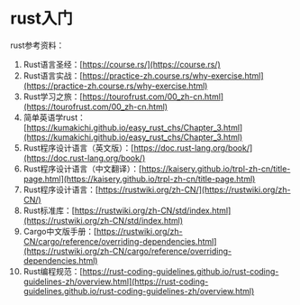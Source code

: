 # rust入门

rust参考资料：

1. Rust语言圣经：[https://course.rs/](https://course.rs/)
2. Rust语言实战：[https://practice-zh.course.rs/why-exercise.html](https://practice-zh.course.rs/why-exercise.html)
3. Rust学习之旅：[https://tourofrust.com/00_zh-cn.html](https://tourofrust.com/00_zh-cn.html)
4. 简单英语学rust：[https://kumakichi.github.io/easy_rust_chs/Chapter_3.html](https://kumakichi.github.io/easy_rust_chs/Chapter_3.html)
5. Rust程序设计语言（英文版）：[https://doc.rust-lang.org/book/](https://doc.rust-lang.org/book/)
6. Rust程序设计语言（中文翻译）：[https://kaisery.github.io/trpl-zh-cn/title-page.html](https://kaisery.github.io/trpl-zh-cn/title-page.html)
7. Rust程序设计语言：[https://rustwiki.org/zh-CN/](https://rustwiki.org/zh-CN/)
8. Rust标准库：[https://rustwiki.org/zh-CN/std/index.html](https://rustwiki.org/zh-CN/std/index.html)
9. Cargo中文版手册：[https://rustwiki.org/zh-CN/cargo/reference/overriding-dependencies.html](https://rustwiki.org/zh-CN/cargo/reference/overriding-dependencies.html)
10. Rust编程规范：[https://rust-coding-guidelines.github.io/rust-coding-guidelines-zh/overview.html](https://rust-coding-guidelines.github.io/rust-coding-guidelines-zh/overview.html)